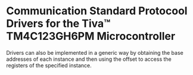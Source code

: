 # Communication Standard Protocool Drivers for the Tiva™ TM4C123GH6PM Microcontroller
 
  Drivers can also be implemented in a generic way by obtaining the base addresses of each instance and then using the offset to access the registers of the specified instance.

